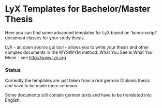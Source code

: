 # LyX Templates for Bachelor/Master Thesis

Here you can find some advanced templates for LyX based on 'koma-script' document classes for your study thesis.

LyX - an open source gui tool - allows you to write your thesis and other complex documents in the WYSIWYM method:
What You See Is What You Mean - see http://www.lyx.org

### Status

Currently the templates are just taken from a real german Diploma thesis and have to be made more common.

Some documents still contain german texts and have to be translated into English.
